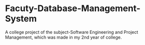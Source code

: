 # Facuty-Database-Management-System
A college project of the subject-Software Engineering and Project Management, which was made in my 2nd year of college.
